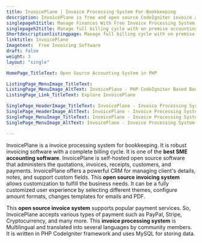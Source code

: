 ```yaml
---
title: InvoicePlane | Invoice Processing System For Bookkeeping
description: InvoicePlane is free and open source CodeIgniter invoice application. It offers rich features for generating quotes, handling payments, and powerful reporting.
singlepageh1title: Manage Finances With Free Invoice Processing System
singlepageh2title: Manage full billing cycle with on premise accounting software supporting payment providers like Stripe. Take care of customers with efficient CRM features.
Shortdescriptionlistingpage: Manage full billing cycle with on premise accounting software supporting payment providers like Stripe. Take care of customers with efficient CRM features.
linktitle: InvoicePlane
Imagetext:  Free Invoicing Software 
draft: false
weight: 3
layout: "single"

HomePage_TitleText: Open Source Accounting System in PHP

ListingPage_MenuImage_TitleText: 
ListingPage_MenuImage_AltText: InvoicePlane - PHP CodeIgniter Based Book Keeping Platform
ListingPage_Link_TitleText: Explore InvoicePlane

SinglePage_HeaderImage_TitleText: InvoicePlane - Invoice Processing System
SinglePage_HeaderImage_AltText: InvoicePlane - Invoice Processing System
SinglePage_MenuImage_TitleText: InvoicePlane - Invoice Processing System
SinglePage_MenuImage_AltText: InvoicePlane - Invoice Processing System

---
```


InvoicePlane is a invoice processing system for bookkeeping. It is robust invoicing software with a complete billing cycle. It is one of the **best SME accounting software**. InvoicePlane is self-hosted open source software that administers the quotations, invoices, receipts, customers, and payments. InvoicePlane offers a powerful CRM for managing client's details, notes, and support custom fields. This **open source invoicing system** allows customization to fulfill the business needs. It can be a fully customized user experience by selecting different themes, configure amount formats, changes templates for emails and PDF.

This **open source invoice system** supports popular payment services. So, InvoicePlane accepts various types of payment such as PayPal, Stripe, Cryptocurrency, and many more. This **invoice processing system** is Multilingual and translated into several languages by community members. It is written in PHP CodeIgniter framework and uses MySQL for storing data.